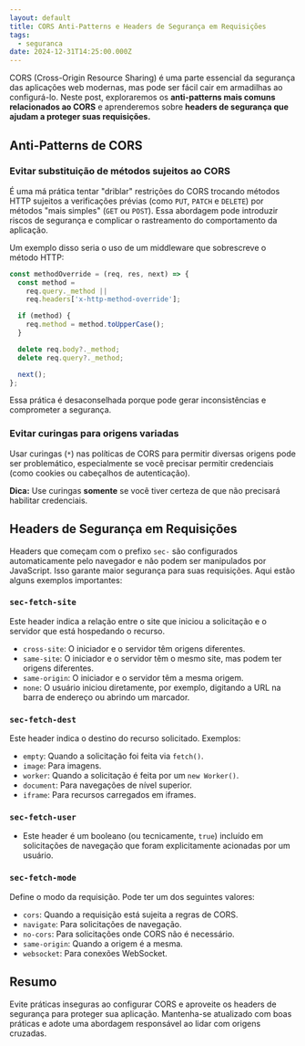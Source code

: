 ```yaml
---
layout: default
title: CORS Anti-Patterns e Headers de Segurança em Requisições
tags:
  - seguranca
date: 2024-12-31T14:25:00.000Z
---
```

CORS (Cross-Origin Resource Sharing) é uma parte essencial da segurança das aplicações web modernas, mas pode ser fácil cair em armadilhas ao configurá-lo. Neste post, exploraremos os **anti-patterns mais comuns relacionados ao CORS** e aprenderemos sobre **headers de segurança que ajudam a proteger suas requisições.**

## Anti-Patterns de CORS

### Evitar substituição de métodos sujeitos ao CORS

É uma má prática tentar "driblar" restrições do CORS trocando métodos HTTP sujeitos a verificações prévias (como `PUT`, `PATCH` e `DELETE`) por métodos "mais simples" (`GET` ou `POST`). Essa abordagem pode introduzir riscos de segurança e complicar o rastreamento do comportamento da aplicação.

Um exemplo disso seria o uso de um middleware que sobrescreve o método HTTP:

```javascript
const methodOverride = (req, res, next) => {
  const method =
    req.query._method ||
    req.headers['x-http-method-override'];

  if (method) {
    req.method = method.toUpperCase();
  }

  delete req.body?._method;
  delete req.query?._method;

  next();
};
```

Essa prática é desaconselhada porque pode gerar inconsistências e comprometer a segurança.

### Evitar curingas para origens variadas

Usar curingas (`*`) nas políticas de CORS para permitir diversas origens pode ser problemático, especialmente se você precisar permitir credenciais (como cookies ou cabeçalhos de autenticação).

**Dica:** Use curingas **somente** se você tiver certeza de que não precisará habilitar credenciais.

## Headers de Segurança em Requisições

Headers que começam com o prefixo `sec-` são configurados automaticamente pelo navegador e não podem ser manipulados por JavaScript. Isso garante maior segurança para suas requisições. Aqui estão alguns exemplos importantes:

### `sec-fetch-site`

Este header indica a relação entre o site que iniciou a solicitação e o servidor que está hospedando o recurso.

* `cross-site`: O iniciador e o servidor têm origens diferentes.
* `same-site`: O iniciador e o servidor têm o mesmo site, mas podem ter origens diferentes.
* `same-origin`: O iniciador e o servidor têm a mesma origem.
* `none`: O usuário iniciou diretamente, por exemplo, digitando a URL na barra de endereço ou abrindo um marcador.

### `sec-fetch-dest`

Este header indica o destino do recurso solicitado. Exemplos:

* `empty`: Quando a solicitação foi feita via `fetch()`.
* `image`: Para imagens.
* `worker`: Quando a solicitação é feita por um `new Worker()`.
* `document`: Para navegações de nível superior.
* `iframe`: Para recursos carregados em iframes.

### `sec-fetch-user`

* Este header é um booleano (ou tecnicamente, `true`) incluído em solicitações de navegação que foram explicitamente acionadas por um usuário.

### `sec-fetch-mode`

Define o modo da requisição. Pode ter um dos seguintes valores:

* `cors`: Quando a requisição está sujeita a regras de CORS.
* `navigate`: Para solicitações de navegação.
* `no-cors`: Para solicitações onde CORS não é necessário.
* `same-origin`: Quando a origem é a mesma.
* `websocket`: Para conexões WebSocket.

## Resumo

Evite práticas inseguras ao configurar CORS e aproveite os headers de segurança para proteger sua aplicação. Mantenha-se atualizado com boas práticas e adote uma abordagem responsável ao lidar com origens cruzadas.
